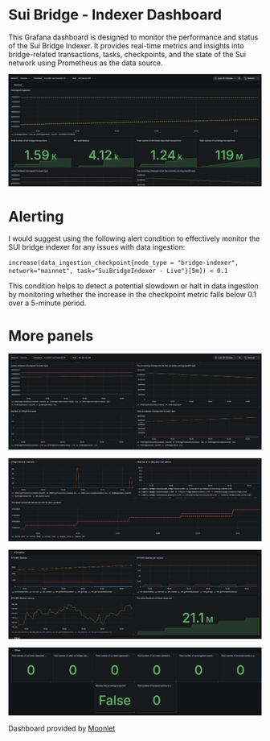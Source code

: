 # Sui Bridge - Indexer Dashboard

This Grafana dashboard is designed to monitor the performance and status of the Sui Bridge Indexer. It provides real-time metrics and insights into bridge-related transactions, tasks, checkpoints, and the state of the Sui network using Prometheus as the data source.

![overview](./images/1.png)



# Alerting

I would suggest using the following alert condition to effectively monitor the SUI bridge indexer for any issues with data ingestion:

```
increase(data_ingestion_checkpoint{node_type = "bridge-indexer", network="mainnet", task="SuiBridgeIndexer - Live"}[5m]) < 0.1
```

This condition helps to detect a potential slowdown or halt in data ingestion by monitoring whether the increase in the checkpoint metric falls below 0.1 over a 5-minute period.


# More panels
![overview](./images/2.png)

![overview](./images/3.png)

![overview](./images/4.png)

![overview](./images/5.png)



Dashboard provided by [Moonlet](https://moonlet.io)